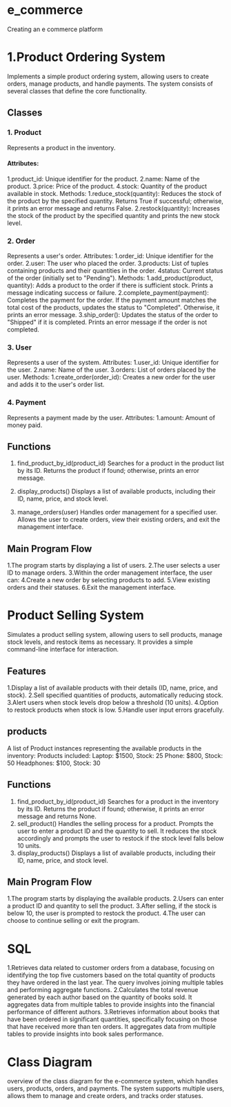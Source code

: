 # e_commerce
Creating an e commerce platform 
# 1.Product Ordering System
Implements a simple product ordering system, allowing users to create orders, manage products, and handle payments. The system consists of several classes that define the core functionality.
## Classes
### 1. Product
Represents a product in the inventory.
#### Attributes:
1.product_id: Unique identifier for the product.
2.name: Name of the product.
3.price: Price of the product.
4.stock: Quantity of the product available in stock.
Methods:
1.reduce_stock(quantity): Reduces the stock of the product by the specified quantity. Returns True if successful; otherwise, it prints an error message and returns False.
2.restock(quantity): Increases the stock of the product by the specified quantity and prints the new stock level.

### 2. Order
Represents a user's order.
Attributes:
1.order_id: Unique identifier for the order.
2.user: The user who placed the order.
3.products: List of tuples containing products and their quantities in the order.
4status: Current status of the order (initially set to "Pending").
Methods:
1.add_product(product, quantity): Adds a product to the order if there is sufficient stock. Prints a message indicating success or failure.
2.complete_payment(payment): Completes the payment for the order. If the payment amount matches the total cost of the products, updates the status to "Completed". Otherwise, it prints an error message.
3.ship_order(): Updates the status of the order to "Shipped" if it is completed. Prints an error message if the order is not completed.

### 3. User
Represents a user of the system.
Attributes:
1.user_id: Unique identifier for the user.
2.name: Name of the user.
3.orders: List of orders placed by the user.
Methods:
1.create_order(order_id): Creates a new order for the user and adds it to the user's order list.

### 4. Payment
Represents a payment made by the user.
Attributes:
1.amount: Amount of money paid.

## Functions
1. find_product_by_id(product_id)
Searches for a product in the product list by its ID. Returns the product if found; otherwise, prints an error message.

2. display_products()
Displays a list of available products, including their ID, name, price, and stock level.

3. manage_orders(user)
Handles order management for a specified user. Allows the user to create orders, view their existing orders, and exit the management interface.

## Main Program Flow
1.The program starts by displaying a list of users.
2.The user selects a user ID to manage orders.
3.Within the order management interface, the user can:
4.Create a new order by selecting products to add.
5.View existing orders and their statuses.
6.Exit the management interface.

# Product Selling System
Simulates a product selling system, allowing users to sell products, manage stock levels, and restock items as necessary. It provides a simple command-line interface for interaction.

## Features
1.Display a list of available products with their details (ID, name, price, and stock).
2.Sell specified quantities of products, automatically reducing stock.
3.Alert users when stock levels drop below a threshold (10 units).
4.Option to restock products when stock is low.
5.Handle user input errors gracefully.

## products
A list of Product instances representing the available products in the inventory:
Products included:
Laptop: $1500, Stock: 25
Phone: $800, Stock: 50
Headphones: $100, Stock: 30

## Functions
1. find_product_by_id(product_id)
Searches for a product in the inventory by its ID. Returns the product if found; otherwise, it prints an error message and returns None.
2. sell_product()
Handles the selling process for a product. Prompts the user to enter a product ID and the quantity to sell. It reduces the stock accordingly and prompts the user to restock if the stock level falls below 10 units.
3. display_products()
Displays a list of available products, including their ID, name, price, and stock level.

## Main Program Flow
1.The program starts by displaying the available products.
2.Users can enter a product ID and quantity to sell the product.
3.After selling, if the stock is below 10, the user is prompted to restock the product.
4.The user can choose to continue selling or exit the program.

# SQL
1.Retrieves data related to customer orders from a database, focusing on identifying the top five customers based on the total quantity of products they have ordered in the last year. The query involves joining multiple tables and performing aggregate functions.
2.Calculates the total revenue generated by each author based on the quantity of books sold. It aggregates data from multiple tables to provide insights into the financial performance of different authors.
3.Retrieves information about books that have been ordered in significant quantities, specifically focusing on those that have received more than ten orders. It aggregates data from multiple tables to provide insights into book sales performance.
# Class Diagram
overview of the class diagram for the e-commerce system, which handles users, products, orders, and payments. The system supports multiple users, allows them to manage and create orders, and tracks order statuses.
